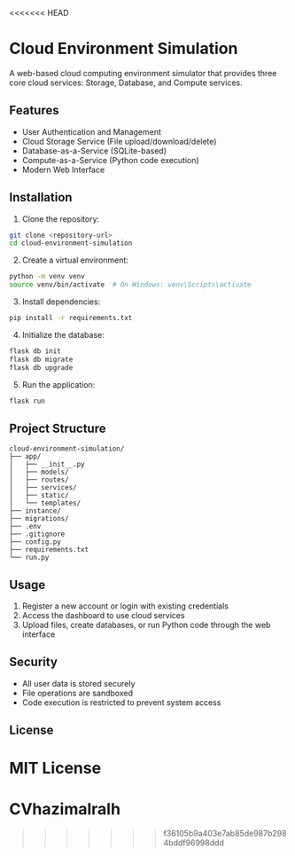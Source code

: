 <<<<<<< HEAD
# Cloud Environment Simulation

A web-based cloud computing environment simulator that provides three core cloud services: Storage, Database, and Compute services.

## Features

- User Authentication and Management
- Cloud Storage Service (File upload/download/delete)
- Database-as-a-Service (SQLite-based)
- Compute-as-a-Service (Python code execution)
- Modern Web Interface

## Installation

1. Clone the repository:
```bash
git clone <repository-url>
cd cloud-environment-simulation
```

2. Create a virtual environment:
```bash
python -m venv venv
source venv/bin/activate  # On Windows: venv\Scripts\activate
```

3. Install dependencies:
```bash
pip install -r requirements.txt
```

4. Initialize the database:
```bash
flask db init
flask db migrate
flask db upgrade
```

5. Run the application:
```bash
flask run
```

## Project Structure

```
cloud-environment-simulation/
├── app/
│   ├── __init__.py
│   ├── models/
│   ├── routes/
│   ├── services/
│   ├── static/
│   └── templates/
├── instance/
├── migrations/
├── .env
├── .gitignore
├── config.py
├── requirements.txt
└── run.py
```

## Usage

1. Register a new account or login with existing credentials
2. Access the dashboard to use cloud services
3. Upload files, create databases, or run Python code through the web interface

## Security

- All user data is stored securely
- File operations are sandboxed
- Code execution is restricted to prevent system access

## License

MIT License 
=======
# CVhazimalralh
>>>>>>> f36105b9a403e7ab85de987b2984bddf96998ddd
